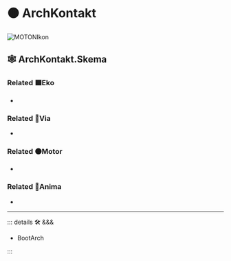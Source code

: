 # 🟠 <motor>ArchKontakt</motor>

![MOTONIkon](/BetaIkon/MOTONs_Ikon.png)

## 🕸 ArchKontakt.Skema

### Related 🟩<ekos>Eko</ekos>

-

### Related 🔻<via>Via</via>

-

### Related 🟠<motor>Motor</motor>

-

### Related 💜<anima>Anima</anima>

-

---

<!-- =================================================== -->
<!-- =================================================== -->
<!-- =================================================== -->
<!-- =================================================== -->
<!-- =================================================== -->
::: details 🛠 <dev>&&&</dev>

- BootArch

:::
